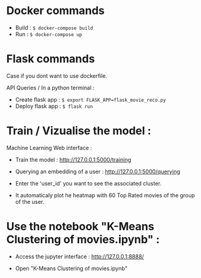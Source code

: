 Docker commands
=======

- Build : `$ docker-compose build`
- Run : `$ docker-compose up`


Flask commands
=======
Case if you dont want to use dockerfile.

API Queries / In a python terminal : 

- Create flask app : `$ export FLASK_APP=flask_movie_reco.py`
- Deploy flask app : `$ flask run`

Train / Vizualise the model : 
=======

Machine Learning Web interface :

-  Train the model :
http://127.0.0.1:5000/training

- Querying an embedding of a user :
http://127.0.0.1:5000/querying
- Enter the 'user_id' you want to see the associated cluster.
- It automaticaly plot he heatmap with 60 Top Rated movies of the group of the user.


Use the notebook "K-Means Clustering of movies.ipynb" :
=======

- Access the jupyter interface :
http://127.0.0.1:8888/

- Open "K-Means Clustering of movies.ipynb"

